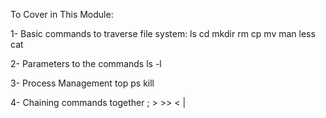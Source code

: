 To Cover in This Module:

1- Basic commands to traverse file system:
    ls
    cd
    mkdir
    rm
    cp
    mv
    man
    less
    cat
    
2- Parameters to the commands
    ls -l

3- Process Management
    top
    ps
    kill
    
4- Chaining commands together
    ;
    >
    >>
    <
    |
     
